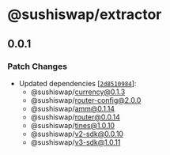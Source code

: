 # @sushiswap/extractor

## 0.0.1

### Patch Changes

- Updated dependencies [[`2d8510984`](https://github.com/sushiswap/sushiswap/commit/2d85109847583b2cda7ce45c9ffb377043ea46cd)]:
  - @sushiswap/currency@0.1.3
  - @sushiswap/router-config@2.0.0
  - @sushiswap/amm@0.1.14
  - @sushiswap/router@0.0.14
  - @sushiswap/tines@1.0.10
  - @sushiswap/v2-sdk@0.0.10
  - @sushiswap/v3-sdk@1.0.11
